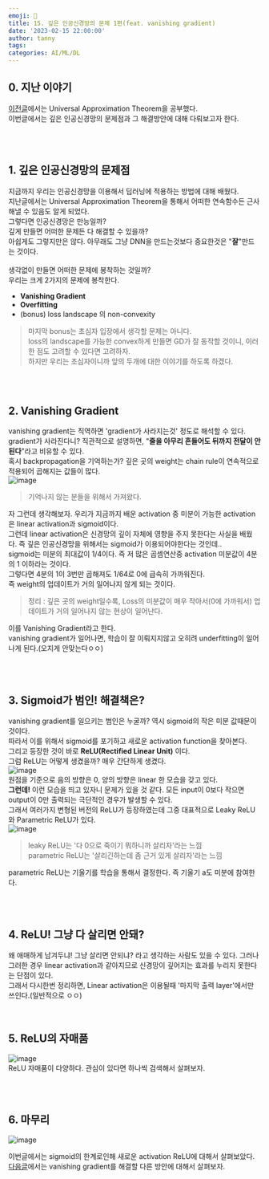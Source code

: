 ```yaml
---
emoji: 🔮
title: 15. 깊은 인공신경망의 문제 1편(feat. vanishing gradient)
date: '2023-02-15 22:00:00'
author: tanny
tags: 
categories: AI/ML/DL
---
```


## 0. 지난 이야기
[이전글](https://tannybrown.github.io/ai/15/)에서는 Universal Approximation Theorem을 공부했다.<br>
이번글에서는 깊은 인공신경망의 문제점과 그 해결방안에 대해 다뤄보고자 한다.


<br>
<br>

## 1. 깊은 인공신경망의 문제점
지금까지 우리는 인공신경망을 이용해서 딥러닝에 적용하는 방법에 대해 배웠다.<br>
지난글에서는 Universal Approximation Theorem을 통해서 어떠한 연속함수든 근사해낼 수 있음도 알게 되었다.<br>
그렇다면 인공신경망은 만능일까?<br>
깊게 만들면 어떠한 문제든 다 해결할 수 있을까?<br>
아쉽게도 그렇지만은 않다. 아무래도 그냥 DNN을 만드는것보다 중요한것은 "**잘**"만드는 것이다.
<br><br>
생각없이 만들면 어떠한 문제에 봉착하는 것일까?<br>
우리는 크게 2가지의 문제에 봉착한다.
- **Vanishing Gradient**
- **Overfitting**
- (bonus) loss landscape 의 non-convexity

> 마지막 bonus는 초심자 입장에서 생각할 문제는 아니다.<br>
>  loss의 landscape를 가능한 convex하게 만들면 GD가 잘 동작할 것이니, 이러한 점도 고려할 수 있다면 고려하자.<br>
>  하지만 우리는 초심자이니까 앞의 두개에 대한 이야기를 하도록 하겠다.

<br>
<br>

## 2. Vanishing Gradient
vanishing gradient는 직역하면 'gradient가 사라지는것' 정도로 해석할 수 있다.<br>
gradient가 사라진다니? 직관적으로 설명하면, "**줄을 아무리 흔들어도 뒤까지 전달이 안된다**"라고 비유할 수 있다. <br>
혹시 backpropagation을 기억하는가? 깊은 곳의 weight는 chain rule이 연속적으로 적용되어 곱해지는 값들이 많다.<br>
![image](https://user-images.githubusercontent.com/121401159/219021253-cedaa2b6-0eac-46e0-8f44-d74db02adfb6.png)
<br>
> 기억나지 않는 분들을 위해서 가져왔다.

자 그런데 생각해보자. 우리가 지금까지 배운 activation 중 미분이 가능한 activation은 linear activation과 sigmoid이다.<br>
그런데 linear activation은 신경망의 깊이 자체에 영향을 주지 못한다는 사실을 배웠다. 즉 깊은 인공신경망을 위해서는 sigmoid가 이용되어야한다는 것인데..<br>
sigmoid는 미분의 최대값이 1/4이다. 즉 저 많은 곱셈연산중 activation 미분값이 4분의 1 이하라는 것이다.<br>
그렇다면 4분의 1이 3번만 곱해져도 1/64로 0에 급속히 가까워진다.<br>
즉 weight의 업데이트가 거의 일어나지 않게 되는 것이다.<br>
> 정리 : 깊은 곳의 weight일수록, Loss의 미분값이 매우 작아서(0에 가까워서) 업데이트가 거의 일어나지 않는 현상이 일어난다.

이를 Vanishing Gradient라고 한다.<br>
vanishing gradient가 일어나면, 학습이 잘 이뤄지지않고 오히려 underfitting이 일어나게 된다.(오지게 안맞는다ㅇㅇ)<br>

<br>
<br>

## 3. Sigmoid가 범인! 해결책은?
vanishing gradient를 일으키는 범인은 누굴까? 역시 sigmoid의 작은 미분 값때문이 것이다.<br>
따라서 이를 위해서 sigmoid를 포기하고 새로운 activation function을 찾아본다.<br>
그리고 등장한 것이 바로 **ReLU(Rectified Linear Unit)** 이다.<br>
그럼 ReLU는 어떻게 생겼을까? 매우 간단하게 생겼다.<br>
![image](https://user-images.githubusercontent.com/121401159/219024070-aea3dc2c-2c4a-4f3c-8505-a83395fed72c.png)
<br>
원점을 기준으로 음의 방향은 0, 양의 방향은 linear 한 모습을 갖고 있다.<br>
**그런데!** 이런 모습을 띄고 있자니 문제가 있을 것 같다. 모든 input이 0보다 작으면 output이 0만 출력되는 극단적인 경우가 발생할 수 있다.<br>
그래서 여러가지 변형된 버전의 ReLU가 등장하였는데 그중 대표적으로 Leaky ReLU와 Parametric ReLU가 있다.<br>
![image](https://user-images.githubusercontent.com/121401159/219024822-fe799045-23d1-4408-be9f-3534869d0a79.png)<br>
> leaky ReLU는 '다 0으로 죽이기 뭐하니까 살리자'라는 느낌<br>
> parametric ReLU는 '살리긴하는데 좀 근거 있게 살리자'라는 느낌

parametric ReLU는 기울기를 학습을 통해서 결정한다. 즉 기울기 a도 미분에 참여한다.<br>

<br><br>

## 4. ReLU! 그냥 다 살리면 안돼?
왜 애매하게 남겨두냐! 그냥 살리면 안되냐? 라고 생각하는 사람도 있을 수 있다. 그러나 그러한 경우 linear activation과 같아지므로 신경망이 깊어지는 효과를 누리지 못한다는 단점이 있다.<br>
그래서 다시한번 정리하면, Linear activation은 이용될때 '마지막 출력 layer'에서만 쓰인다.(일반적으로 ㅇㅇ)<br>

<br>

## 5. ReLU의 자매품
![image](https://user-images.githubusercontent.com/121401159/219025975-74df55ff-b6eb-4d52-acbc-6ae49778a074.png)<br>
ReLU 자매품이 다양하다. 관심이 있다면 하나씩 검색해서 살펴보자.

<br><br>

## 6. 마무리
![image](https://user-images.githubusercontent.com/121401159/219026480-1fca0e25-5b18-4b8c-98fd-ea8154aeee20.png)<br>

이번글에서는 sigmoid의 한계로인해 새로운 activation ReLU에 대해서 살펴보았다.<br>
[다음글](https://tannybrown.github.io/ai/17/)에서는 vanishing gradient를 해결할 다른 방안에 대해서 살펴보자.




```toc
```



